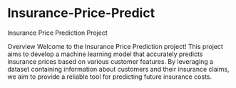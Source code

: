 # Insurance-Price-Predict


Insurance Price Prediction Project

Overview
Welcome to the Insurance Price Prediction project! This project aims to develop a machine learning model that accurately predicts insurance prices based on various customer features. By leveraging a dataset containing information about customers and their insurance claims, we aim to provide a reliable tool for predicting future insurance costs.
